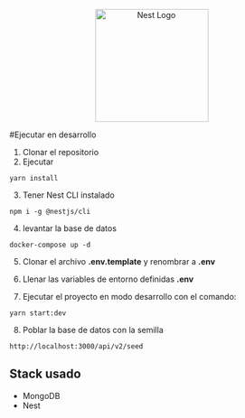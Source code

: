 <p align="center">
  <a href="http://nestjs.com/" target="blank"><img src="https://nestjs.com/img/logo-small.svg" width="200" alt="Nest Logo" /></a>
</p>

#Ejecutar en desarrollo

1. Clonar el repositorio
2. Ejecutar

```
yarn install
```

3. Tener Nest CLI instalado

```
npm i -g @nestjs/cli
```

4. levantar la base de datos

```
docker-compose up -d
```

5. Clonar el archivo **.env.template** y renombrar a **.env**

6. Llenar las variables de entorno definidas **.env**

7. Ejecutar el proyecto en modo desarrollo con el comando:

```
yarn start:dev
```

8. Poblar la base de datos con la semilla

```
http://localhost:3000/api/v2/seed
```

## Stack usado

- MongoDB
- Nest
